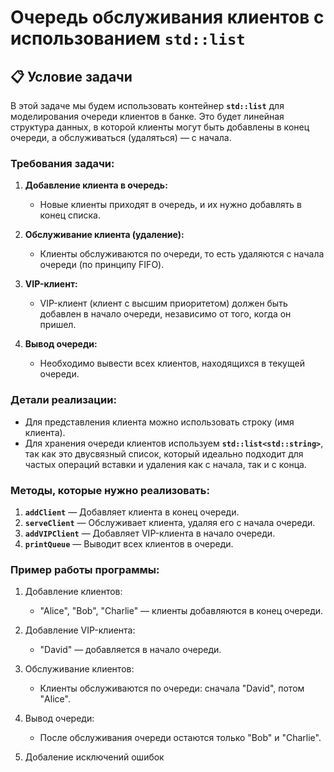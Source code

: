 # Очередь обслуживания клиентов с использованием `std::list`

## 📋 Условие задачи

В этой задаче мы будем использовать контейнер **`std::list`** для моделирования очереди клиентов в банке. Это будет линейная структура данных, в которой клиенты могут быть добавлены в конец очереди, а обслуживаться (удаляться) — с начала.

### **Требования задачи:**

1. **Добавление клиента в очередь:**
   - Новые клиенты приходят в очередь, и их нужно добавлять в конец списка.

2. **Обслуживание клиента (удаление):**
   - Клиенты обслуживаются по очереди, то есть удаляются с начала очереди (по принципу FIFO).

3. **VIP-клиент:**
   - VIP-клиент (клиент с высшим приоритетом) должен быть добавлен в начало очереди, независимо от того, когда он пришел.

4. **Вывод очереди:**
   - Необходимо вывести всех клиентов, находящихся в текущей очереди.

### **Детали реализации:**

- Для представления клиента можно использовать строку (имя клиента).
- Для хранения очереди клиентов используем **`std::list<std::string>`**, так как это двусвязный список, который идеально подходит для частых операций вставки и удаления как с начала, так и с конца.

### **Методы, которые нужно реализовать:**

1. **`addClient`** — Добавляет клиента в конец очереди.
2. **`serveClient`** — Обслуживает клиента, удаляя его с начала очереди.
3. **`addVIPClient`** — Добавляет VIP-клиента в начало очереди.
4. **`printQueue`** — Выводит всех клиентов в очереди.

### **Пример работы программы:**

1. Добавление клиентов:
   - "Alice", "Bob", "Charlie" — клиенты добавляются в конец очереди.
   
2. Добавление VIP-клиента:
   - "David" — добавляется в начало очереди.

3. Обслуживание клиентов:
   - Клиенты обслуживаются по очереди: сначала "David", потом "Alice".

4. Вывод очереди:
   - После обслуживания очереди остаются только "Bob" и "Charlie".

5. Добаление исключений ошибок
